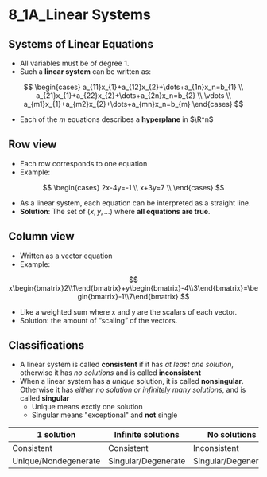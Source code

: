 # 8_1A_Linear Systems

## Systems of Linear Equations

- All variables must be of degree 1.
- Such a **linear system** can be written as:

$$
\begin{cases}
a_{11}x_{1}+a_{12}x_{2}+\dots+a_{1n}x_n=b_{1} \\
a_{21}x_{1}+a_{22}x_{2}+\dots+a_{2n}x_n=b_{2} \\
\vdots \\
a_{m1}x_{1}+a_{m2}x_{2}+\dots+a_{mn}x_n=b_{m}
\end{cases}
$$

- Each of the $m$ equations describes a **hyperplane** in $\R^n$

## Row view

- Each row corresponds to one equation
- Example:

$$
\begin{cases}
2x-4y=-1 \\
x+3y=7 \\
\end{cases}
$$

- As a linear system, each equation can be interpreted as a straight line.
- **Solution**: The set of $(x,y,\dots)$ where **all equations are true**.

## Column view

- Written as a vector equation
- Example:

$$
x\begin{bmatrix}2\\1\end{bmatrix}+y\begin{bmatrix}-4\\3\end{bmatrix}=\begin{bmatrix}-1\\7\end{bmatrix}
$$

- Like a weighted sum where x and y are the scalars of each vector.
- Solution: the amount of “scaling” of the vectors.

## Classifications

- A linear system is called **consistent** if it has *at least one solution*, otherwise it has *no solutions* and is called **inconsistent**
- When a linear system has a *unique* solution, it is called **nonsingular**. Otherwise it has *either no solution or infinitely many solutions*, and is called **singular**
  - Unique means exctly one solution
  - Singular means "exceptional" and **not** single

| 1 solution | Infinite solutions | No solutions |
|---|---|---|
| Consistent | Consistent | Inconsistent |
| Unique/Nondegenerate | Singular/Degenerate | Singular/Degenerate |
